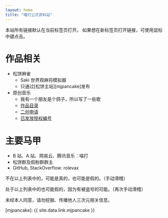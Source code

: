 ```yaml
---
layout: home
title: "喵打公式资料站"
---
```


本站所有链接默认在当前标签页打开。
如果想在新标签页打开链接，可使用鼠标中键点击。

# 作品相关

- 松饼麻雀
  - Saki 世界观麻将模拟器
  - 只通过[松饼主站][mjpancake]发布
- 原创音乐
  - 我有一个朋友是个鸽子，所以写了一些歌
  - [作品目录](/music/)
  - [二创申请](/auth/)
  - [已发放授权编号](/auth-list/)

# 主要马甲

- B 站、A 站、网易云、腾讯音乐：喵打
- 松饼群及假粉群群主
- GitHub, StackOverflow: rolevax

不在以上列表中的，可能是真的，也可能是假的。（手动滑稽）

处于以上列表中的也可能假的，因为有被盗号的可能。（再次手动滑稽）

未经本人同意，请勿挖掘、传播他人三次元相关信息。

[mjpancake]: {{ site.data.link.mjpancake }}

